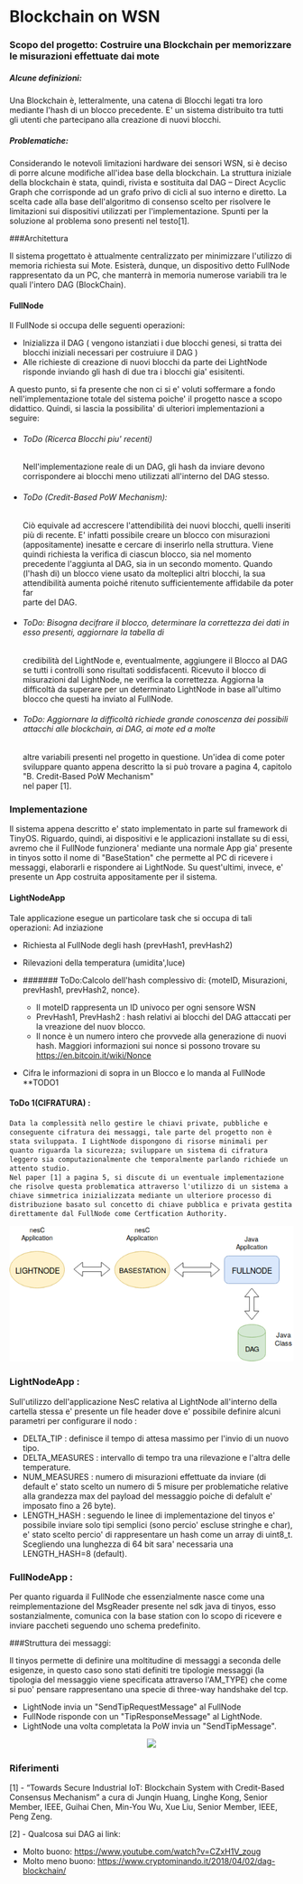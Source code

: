 # Blockchain on WSN

### Scopo del progetto: Costruire una Blockchain per memorizzare le misurazioni effettuate dai mote

##### Alcune definizioni:
Una Blockchain è, letteralmente, una catena di Blocchi legati tra loro mediante l'hash di un blocco precedente.
E' un sistema distribuito tra tutti gli utenti che partecipano alla creazione di nuovi blocchi.

##### Problematiche:
Considerando le notevoli limitazioni hardware dei sensori WSN, si è deciso di porre alcune modifiche all'idea base della blockchain.
La struttura iniziale della blockchain è stata, quindi, rivista e sostituita dal DAG – Direct Acyclic Graph che corrisponde ad un grafo privo di cicli al suo interno e diretto.
La scelta cade alla base dell'algoritmo di consenso scelto per risolvere le limitazioni sui dispositivi utilizzati per l'implementazione.
Spunti per la soluzione al problema sono presenti nel testo[1].
 
###Architettura


Il sistema progettato è attualmente centralizzato per minimizzare l'utilizzo di memoria richiesta sui Mote. Esisterà, dunque, un dispositivo detto FullNode rappresentato da un PC, che manterrà in memoria numerose variabili tra le quali l'intero DAG (BlockChain).

#### FullNode
Il FullNode si occupa delle seguenti operazioni:
 
 - Inizializza il DAG ( vengono istanziati i due blocchi genesi, si tratta dei blocchi iniziali necessari per costruiure il DAG )
 - Alle richieste di creazione di nuovi blocchi da parte dei LightNode risponde inviando gli hash di due tra i blocchi gia' esisitenti.
 
A questo punto, si fa presente che non ci si e' voluti soffermare a fondo nell'implementazione totale del sistema poiche' il progetto nasce a scopo didattico. 
Quindi, si lascia la possibilita' di ulteriori implementazioni a seguire:

 - ###### ToDo (Ricerca Blocchi piu' recenti)
   Nell'implementazione reale di un DAG, gli hash da inviare devono corrispondere ai blocchi meno utilizzati all'interno del DAG 
   stesso.
 - ###### ToDo (Credit-Based PoW Mechanism):
   Ciò equivale ad accrescere l'attendibilità dei nuovi blocchi, quelli inseriti più di recente. E' infatti possibile creare
   un blocco con misurazioni (appositamente) inesatte e cercare di inserirlo nella struttura. Viene quindi richiesta la verifica di 
   ciascun blocco, sia nel momento precedente l'aggiunta al DAG, sia in un secondo momento. Quando (l'hash di) un blocco viene 
   usato da            molteplici altri blocchi, la sua attendibilità aumenta poiché ritenuto sufficientemente affidabile da poter far   
   parte del DAG.
    
 - ###### ToDo: Bisogna decifrare il blocco, determinare la correttezza dei dati in esso presenti, aggiornare la tabella di   
   credibilità del LightNode    e, eventualmente, aggiungere il Blocco al DAG se tutti i controlli sono risultati soddisfacenti.
   Ricevuto il blocco di misurazioni dal LightNode, ne verifica la correttezza.
   Aggiorna la difficoltà da superare per un determinato LightNode in base all'ultimo blocco che questi ha inviato al FullNode.
   
 - ###### ToDo: Aggiornare la difficoltà richiede grande conoscenza dei possibili attacchi alle blockchain, ai DAG, ai mote ed a molte 
   altre variabili presenti nel progetto in questione.
   Un'idea di come poter sviluppare quanto appena descritto la si può trovare a pagina 4,    capitolo "B. Credit-Based PoW Mechanism"    
   nel paper [1].
   
### Implementazione
 
Il sistema appena descritto e' stato implementato in parte sul framework di TinyOS.
Riguardo, quindi, ai dispositivi e le applicazioni installate su di essi, avremo che il FullNode funzionera' mediante una normale App
gia' presente in tinyos sotto il nome di "BaseStation" che permette al PC di ricevere i messaggi, elaborarli e rispondere ai LightNode.
Su quest'ultimi, invece, e' presente un App costruita appositamente per il sistema.

#### LightNodeApp
Tale applicazione esegue un particolare task che si occupa di tali operazioni:
Ad inziazione
 - Richiesta al FullNode degli hash (prevHash1, prevHash2)
 - Rilevazioni della temperatura (umidita',luce)
 - ####### ToDo:Calcolo dell'hash complessivo di: {moteID, Misurazioni,  prevHash1,  prevHash2, nonce}. 
   - Il moteID rappresenta un ID univoco per ogni sensore WSN
   - PrevHash1, PrevHash2 : hash relativi ai blocchi del DAG attaccati per la vreazione del nuov blocco. 
   - Il nonce è un numero intero che provvede alla generazione di nuovi hash.
     Maggiori informazioni sui nonce si possono trovare su <https://en.bitcoin.it/wiki/Nonce>
    
 - Cifra le informazioni di sopra in un Blocco e lo manda al FullNode **TODO1


 #### ToDo 1(CIFRATURA) :
    Data la complessità nello gestire le chiavi private, pubbliche e conseguente cifratura dei messaggi, tale parte del progetto non è stata sviluppata. I LightNode dispongono di risorse minimali per quanto riguarda la sicurezza; sviluppare un sistema di cifratura leggero sia computazionalmente che temporalmente parlando richiede un attento studio.
    Nel paper [1] a pagina 5, si discute di un eventuale implementazione che risolve questa problematica attraverso l'utilizzo di un sistema a chiave simmetrica inizializzata mediante un ulteriore processo di distribuzione basato sul concetto di chiave pubblica e privata gestita direttamente dal FullNode come Certfication Authority.  

<p align="center">
  <img src="architecture.png">
</p>
 

### LightNodeApp :
  Sull'utilizzo dell'applicazione NesC relativa al LightNode all'interno della cartella stessa e' presente un file header dove e' possibile definire alcuni parametri per configurare il nodo :
 - DELTA_TIP : definisce il tempo di attesa massimo per l'invio di un nuovo tipo.
 - DELTA_MEASURES : intervallo di tempo tra una rilevazione e l'altra delle temperature.
 - NUM_MEASURES : numero di misurazioni effettuate da inviare (di default e' stato scelto un numero di 5 misure per problematiche relative alla grandezza max del payload del messaggio poiche di defalult e' imposato fino a 26 byte).
 - LENGTH_HASH : seguendo le linee di implementazione del tinyos e' possibile inviare solo tipi semplici (sono percio' escluse stringhe e char), e' stato scelto percio' di rappresentare un hash come un array di uint8_t.
 Scegliendo una lunghezza di 64 bit sara' necessaria una LENGTH_HASH=8 (default).
 
### FullNodeApp :
  Per quanto riguarda il FullNode che essenzialmente nasce come una reimplementazione del MsgReader presente nel sdk java di tinyos,
  esso sostanzialmente, comunica con la base station con lo scopo di ricevere e inviare paccheti seguendo uno schema predefinito.
  
###Struttura dei messaggi:

Il tinyos permette di definire una moltitudine di messaggi a seconda delle esigenze, in questo caso sono stati definiti tre tipologie  messaggi (la tipologia del messaggio viene specificata attraverso l'AM_TYPE) che come si puo' pensare rappresentano una specie di three-way handshake del tcp.
 - LightNode invia un "SendTipRequestMessage" al FullNode
 - FullNode risponde con un "TipResponseMessage" al LightNode.
 - LightNode una volta completata la PoW invia un "SendTipMessage".
 
  <p align="center">
  <img src="messsage.png">
</p>
   
### Riferimenti   
[1] - “Towards Secure Industrial IoT: Blockchain System with Credit-Based Consensus Mechanism” a cura di Junqin Huang, Linghe Kong, Senior Member, IEEE, Guihai Chen, Min-You Wu, Xue Liu, Senior Member, IEEE, Peng Zeng.

[2] - Qualcosa sui DAG ai link:
 - Molto buono: <https://www.youtube.com/watch?v=CZxH1V_zoug> 
 - Molto meno buono: <https://www.cryptominando.it/2018/04/02/dag-blockchain/>

